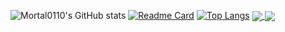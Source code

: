 
![Mortal0110's GitHub stats](https://github-readme-stats.vercel.app/api?username=mortal0110&count_private=true&show_icons=true&theme=radical)
[![Readme Card](https://github-readme-stats.vercel.app/api/pin/?username=mortal0110&repo=Yoga14sACH2021_Hackintosh)](https://github.com/anuraghazra/github-readme-stats)
[![Top Langs](https://github-readme-stats.vercel.app/api/top-langs/?username=mortal0110layout=compact)](https://github.com/anuraghazra/github-readme-stats)
<a href="https://github.com/anuraghazra/github-readme-stats">
  <img align="center" src="https://github-readme-stats.vercel.app/api/pin/?username=anuraghazra&repo=github-readme-stats" />
</a>
<a href="https://github.com/anuraghazra/convoychat">
  <img align="center" src="https://github-readme-stats.vercel.app/api/pin/?username=anuraghazra&repo=convoychat" />
</a>
